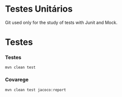 # Testes Unitários

Git used only for the study of tests with Junit and Mock.

# Testes

### Testes
```
mvn clean test
```

### Covarege

```
mvn clean test jacoco:report
```

